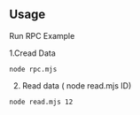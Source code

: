 ## Usage

Run RPC Example

1.Cread Data

```
node rpc.mjs
```
2. Read  data ( node read.mjs ID)

```
node read.mjs 12
```
